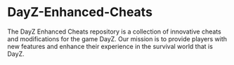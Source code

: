 # DayZ-Enhanced-Cheats
The DayZ Enhanced Cheats repository is a collection of innovative cheats and modifications for the game DayZ. Our mission is to provide players with new features and enhance their experience in the survival world that is DayZ.
